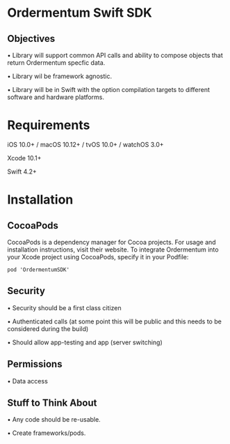# Ordermentum Swift SDK

## Objectives

• Library will support common API calls and ability to compose objects that return Ordermentum specfic data.

• Library wil be framework agnostic.

• Library will be in Swift with the option compilation targets to different software and hardware platforms.

# Requirements

iOS 10.0+ / macOS 10.12+ / tvOS 10.0+ / watchOS 3.0+

Xcode 10.1+

Swift 4.2+

# Installation

## CocoaPods

CocoaPods is a dependency manager for Cocoa projects. For usage and installation instructions, visit their website. To integrate Ordermentum into your Xcode project using CocoaPods, specify it in your Podfile:

`pod 'OrdermentumSDK'`

## Security
• Security should be a first class citizen

• Authenticated calls (at some point this will be public and this needs to be considered during the build)

• Should allow app-testing and app (server switching)


## Permissions

• Data access


## Stuff to Think About

• Any code should be re-usable.

• Create frameworks/pods.

